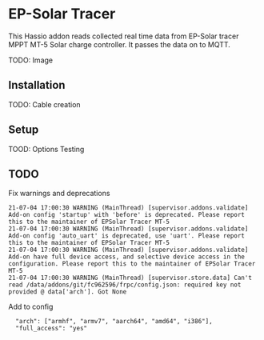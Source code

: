 # EP-Solar Tracer
This Hassio addon reads collected real time data from EP-Solar tracer MPPT MT-5
Solar charge controller. It passes the data on to MQTT.

TODO: Image

## Installation
TODO: Cable creation


## Setup
TOOD: Options
Testing


## TODO

Fix warnings and deprecations
```
21-07-04 17:00:30 WARNING (MainThread) [supervisor.addons.validate] Add-on config 'startup' with 'before' is deprecated. Please report this to the maintainer of EPSolar Tracer MT-5
21-07-04 17:00:30 WARNING (MainThread) [supervisor.addons.validate] Add-on config 'auto_uart' is deprecated, use 'uart'. Please report this to the maintainer of EPSolar Tracer MT-5
21-07-04 17:00:30 WARNING (MainThread) [supervisor.addons.validate] Add-on have full device access, and selective device access in the configuration. Please report this to the maintainer of EPSolar Tracer MT-5
21-07-04 17:00:30 WARNING (MainThread) [supervisor.store.data] Can't read /data/addons/git/fc962596/frpc/config.json: required key not provided @ data['arch']. Got None
```



Add to config
```
  "arch": ["armhf", "armv7", "aarch64", "amd64", "i386"],
  "full_access": "yes"

```